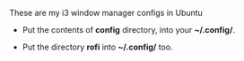 These are my i3 window manager configs in Ubuntu

- Put the contents of **config** directory, into your **~/.config/**.

- Put the directory **rofi** into **~/.config/** too.

